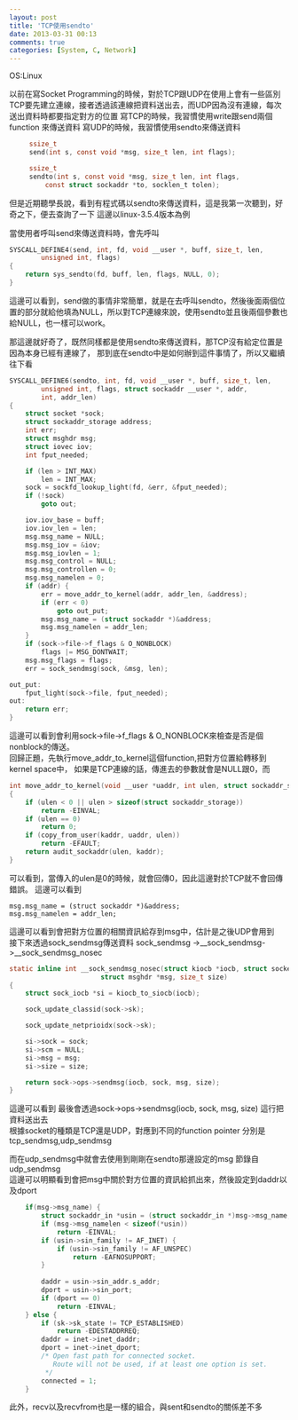 ```yaml
---
layout: post
title: 'TCP使用sendto'
date: 2013-03-31 00:13
comments: true
categories: [System, C, Network]
---
```



OS:Linux  

以前在寫Socket Programming的時候，對於TCP跟UDP在使用上會有一些區別
TCP要先建立連線，接者透過該連線把資料送出去，而UDP因為沒有連線，每次送出資料時都要指定對方的位置
寫TCP的時候，我習慣使用write跟send兩個function 來傳送資料
寫UDP的時候，我習慣使用sendto來傳送資料


``` c
     ssize_t
     send(int s, const void *msg, size_t len, int flags);

     ssize_t
     sendto(int s, const void *msg, size_t len, int flags,
         const struct sockaddr *to, socklen_t tolen);
```

<!--more-->



但是近期聽學長說，看到有程式碼以sendto來傳送資料，這是我第一次聽到，好奇之下，便去查詢了一下
這邊以linux-3.5.4版本為例

當使用者呼叫send來傳送資料時，會先呼叫
``` c
SYSCALL_DEFINE4(send, int, fd, void __user *, buff, size_t, len,
        unsigned int, flags)
{
    return sys_sendto(fd, buff, len, flags, NULL, 0);
}
```
這邊可以看到，send做的事情非常簡單，就是在去呼叫sendto，然後後面兩個位置的部分就給他填為NULL，所以對TCP連線來說，使用sendto並且後兩個參數也給NULL，也一樣可以work。

那這邊就好奇了，既然同樣都是使用sendto來傳送資料，那TCP沒有給定位置是因為本身已經有連線了，
那到底在sendto中是如何辦到這件事情了，所以又繼續往下看

``` c
SYSCALL_DEFINE6(sendto, int, fd, void __user *, buff, size_t, len,
        unsigned int, flags, struct sockaddr __user *, addr,
        int, addr_len)
{
    struct socket *sock;
    struct sockaddr_storage address;
    int err;
    struct msghdr msg;
    struct iovec iov;
    int fput_needed;

    if (len > INT_MAX)
        len = INT_MAX;
    sock = sockfd_lookup_light(fd, &err, &fput_needed);
    if (!sock)
        goto out;

    iov.iov_base = buff;
    iov.iov_len = len;
    msg.msg_name = NULL;
    msg.msg_iov = &iov;
    msg.msg_iovlen = 1;
    msg.msg_control = NULL;
    msg.msg_controllen = 0;
    msg.msg_namelen = 0;
    if (addr) {
        err = move_addr_to_kernel(addr, addr_len, &address);
        if (err < 0)
            goto out_put;
        msg.msg_name = (struct sockaddr *)&address;
        msg.msg_namelen = addr_len;
    }
    if (sock->file->f_flags & O_NONBLOCK)
        flags |= MSG_DONTWAIT;
    msg.msg_flags = flags;
    err = sock_sendmsg(sock, &msg, len);

out_put:
    fput_light(sock->file, fput_needed);
out:
    return err;
}

```
這邊可以看到會利用sock->file->f_flags & O_NONBLOCK來檢查是否是個nonblock的傳送。  
回歸正題，先執行move_addr_to_kernel這個function,把對方位置給轉移到kernel space中，
如果是TCP連線的話，傳進去的參數就會是NULL跟0，而  

``` c
int move_addr_to_kernel(void __user *uaddr, int ulen, struct sockaddr_storage *kaddr)
{
    if (ulen < 0 || ulen > sizeof(struct sockaddr_storage))
        return -EINVAL;
    if (ulen == 0)
        return 0;
    if (copy_from_user(kaddr, uaddr, ulen))
        return -EFAULT;
    return audit_sockaddr(ulen, kaddr);
}

```

可以看到，當傳入的ulen是0的時候，就會回傳0，因此這邊對於TCP就不會回傳錯誤。
這邊可以看到  

	msg.msg_name = (struct sockaddr *)&address;
	msg.msg_namelen = addr_len;
這邊可以看到會把對方位置的相關資訊給存到msg中，估計是之後UDP會用到  
接下來透過sock_sendmsg傳送資料
sock_sendmsg ->__sock_sendmsg->__sock_sendmsg_nosec

```c
static inline int __sock_sendmsg_nosec(struct kiocb *iocb, struct socket *sock,
                       struct msghdr *msg, size_t size)
{
    struct sock_iocb *si = kiocb_to_siocb(iocb);

    sock_update_classid(sock->sk);

    sock_update_netprioidx(sock->sk);

    si->sock = sock;
    si->scm = NULL;
    si->msg = msg;
    si->size = size;

    return sock->ops->sendmsg(iocb, sock, msg, size);
}


```
這邊可以看到 最後會透過sock->ops->sendmsg(iocb, sock, msg, size) 這行把資料送出去  
根據socket的種類是TCP還是UDP，對應到不同的function pointer
分別是tcp_sendmsg,udp_sendmsg  

而在udp_sendmsg中就會去使用到剛剛在sendto那邊設定的msg
節錄自udp_sendmsg  
這邊可以明顯看到會把msg中關於對方位置的資訊給抓出來，然後設定到daddr以及dport  

``` c   
	if(msg->msg_name) {
        struct sockaddr_in *usin = (struct sockaddr_in *)msg->msg_name;
        if (msg->msg_namelen < sizeof(*usin))
            return -EINVAL;
        if (usin->sin_family != AF_INET) {
            if (usin->sin_family != AF_UNSPEC)
                return -EAFNOSUPPORT;
        }
		
		daddr = usin->sin_addr.s_addr;
		dport = usin->sin_port;
		if (dport == 0)
		    return -EINVAL;
    } else {
		if (sk->sk_state != TCP_ESTABLISHED)
		    return -EDESTADDRREQ;
		daddr = inet->inet_daddr;
		dport = inet->inet_dport;
		/* Open fast path for connected socket.
		   Route will not be used, if at least one option is set.
		 */
		connected = 1;
    }

```

此外，recv以及recvfrom也是一樣的組合，與sent和sendto的關係差不多

